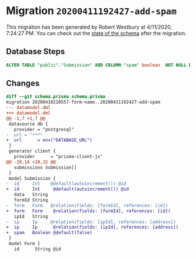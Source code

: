 # Migration `20200411192427-add-spam`

This migration has been generated by Robert Westbury at 4/11/2020, 7:24:27 PM.
You can check out the [state of the schema](./schema.prisma) after the migration.

## Database Steps

```sql
ALTER TABLE "public"."Submission" ADD COLUMN "spam" boolean  NOT NULL DEFAULT false;
```

## Changes

```diff
diff --git schema.prisma schema.prisma
migration 20200410210557-form-name..20200411192427-add-spam
--- datamodel.dml
+++ datamodel.dml
@@ -1,7 +1,7 @@
 datasource db {
   provider = "postgresql"
-  url = "***"
+  url      = env("DATABASE_URL")
 }
 generator client {
   provider      = "prisma-client-js"
@@ -20,14 +20,15 @@
   submissions Submission[]
 }
 model Submission {
-  id     Int    @default(autoincrement()) @id
+  id     Int     @default(autoincrement()) @id
   data   String
   formId String
-  form   Form   @relation(fields: [formId], references: [id])
+  form   Form    @relation(fields: [formId], references: [id])
   ipId   String
-  ip     Ip     @relation(fields: [ipId], references: [address])
+  ip     Ip      @relation(fields: [ipId], references: [address])
+  spam   Boolean @default(false)
 }
 model Form {
   id      String @id
```


